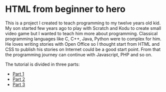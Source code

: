 # HTML from beginner to hero

This is a project I created to teach programming to my twelve years old kid. My son started few years ago to play with Scratch and Kodu to create small video game but I wanted to teach him more about programming. Classical programming languages like C, C++, Java, Python were to complex for him. He loves writing stories with Open Office so I thought start from HTML and CSS to publish his stories on Internet could be a good start point. From that the programming journey can continue with Javascript, PHP and so on.

The tutorial is divided in three parts:

* [Part 1]()
* [Part 2]()
* [Part 3]()
